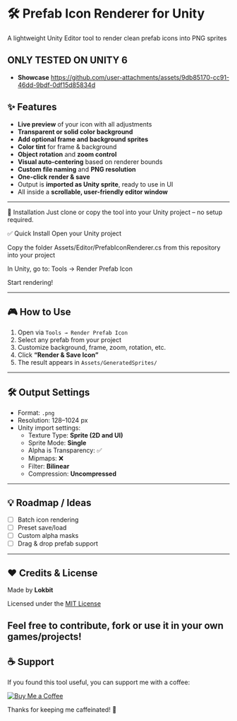 # 🛠️ Prefab Icon Renderer for Unity

A lightweight Unity Editor tool to render clean prefab icons into PNG sprites

ONLY TESTED ON UNITY 6
---
- **Showcase**  https://github.com/user-attachments/assets/9db85170-cc91-46dd-9bdf-0df15d85834d


## ✨ Features

- **Live preview** of your icon with all adjustments  
- **Transparent or solid color background**
- **Add optional frame and background sprites**
- **Color tint** for frame & background  
- **Object rotation** and **zoom control**
- **Visual auto-centering** based on renderer bounds
- **Custom file naming** and **PNG resolution**
- **One-click render & save**
- Output is **imported as Unity sprite**, ready to use in UI  
- All inside a **scrollable, user-friendly editor window**

---

📂 Installation
Just clone or copy the tool into your Unity project – no setup required.

✅ Quick Install
Open your Unity project

Copy the folder Assets/Editor/PrefabIconRenderer.cs from this repository into your project

In Unity, go to:
Tools → Render Prefab Icon

Start rendering! 

---

## 🎮 How to Use

1. Open via `Tools → Render Prefab Icon`  
2. Select any prefab from your project  
3. Customize background, frame, zoom, rotation, etc.  
4. Click **“Render & Save Icon”**  
5. The result appears in `Assets/GeneratedSprites/`

---

## 🛠 Output Settings

- Format: `.png`  
- Resolution: 128–1024 px  
- Unity import settings:  
  - Texture Type: **Sprite (2D and UI)**  
  - Sprite Mode: **Single**  
  - Alpha is Transparency: ✅  
  - Mipmaps: ❌  
  - Filter: **Bilinear**  
  - Compression: **Uncompressed**

---


## 💡 Roadmap / Ideas

- [ ] Batch icon rendering  
- [ ] Preset save/load  
- [ ] Custom alpha masks  
- [ ] Drag & drop prefab support  

---

## ❤️ Credits & License

Made by **Lokbit**

Licensed under the [MIT License](LICENSE)

Feel free to contribute, fork or use it in your own games/projects!
---

## ☕ Support

If you found this tool useful, you can support me with a coffee:

[![Buy Me a Coffee](https://img.shields.io/badge/Buy%20Me%20a%20Coffee-%E2%98%95%EF%B8%8F-yellow?style=flat-square)](https://www.buymeacoffee.com/lokbit)

Thanks for keeping me caffeinated! 🙌


